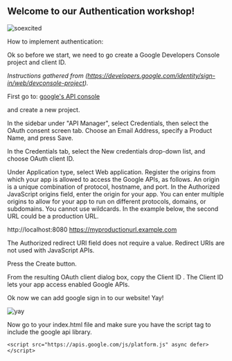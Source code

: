 ## Welcome to our Authentication workshop!
![soexcited](https://admin.mashable.com/wp-content//uploads/2013/07/Friends1.gif)

How to implement authentication:

Ok so before we start, we need to go create a Google Developers Console project and client ID.

_Instructions gathered from (https://developers.google.com/identity/sign-in/web/devconsole-project)._

First go to: 
[google's API console](https://console.developers.google.com/project/_/apiui/apis/library)

and create a new project.

In the sidebar under "API Manager", select Credentials, then select the OAuth consent screen tab.
Choose an Email Address, specify a Product Name, and press Save.

In the Credentials tab, select the New credentials drop-down list, and choose OAuth client ID.

Under Application type, select Web application. 
Register the origins from which your app is allowed to access the Google APIs, as follows. An origin is a unique combination of protocol, hostname, and port.
In the Authorized JavaScript origins field, enter the origin for your app. You can enter multiple origins to allow for your app to run on different protocols, domains, or subdomains. You cannot use wildcards. In the example below, the second URL could be a production URL.

http://localhost:8080
https://myproductionurl.example.com

The Authorized redirect URI field does not require a value. Redirect URIs are not used with JavaScript APIs.

Press the Create button.

From the resulting OAuth client dialog box, copy the Client ID . The Client ID lets your app access enabled Google APIs.

Ok now we can add google sign in to our website! Yay!

![yay](https://m.popkey.co/9b305c/y6wJ7.gif)

Now go to your index.html file and make sure you have the script tag to include the google api library.

```
<script src="https://apis.google.com/js/platform.js" async defer></script>
```







